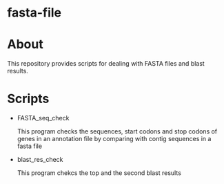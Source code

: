 # fasta-file
# About

This repository provides scripts for dealing with FASTA files and blast results.

# Scripts

- FASTA_seq_check

  This program checks the sequences, start codons and stop codons of genes in an annotation file by comparing with contig sequences in a fasta file

- blast_res_check

  This program chekcs the top and the second blast results
